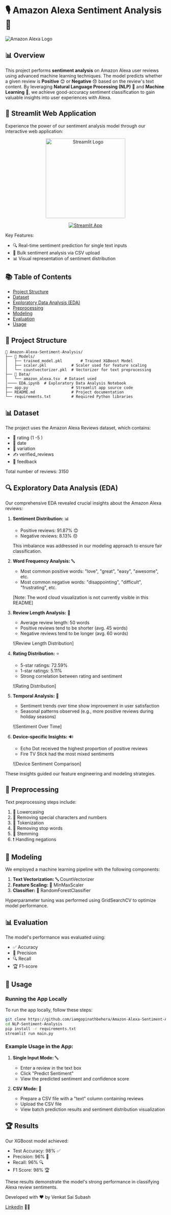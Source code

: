 # 🎙️ Amazon Alexa Sentiment Analysis 🤖

![Amazon Alexa Logo](https://logodix.com/logo/787260.png)

## 📊 Overview

This project performs **sentiment analysis** on Amazon Alexa user reviews using advanced machine learning techniques. The model predicts whether a given review is **Positive** 😊 or **Negative** 😞 based on the review's text content. By leveraging **Natural Language Processing (NLP)** 🧠 and **Machine Learning** 🤖, we achieve good-accuracy sentiment classification to gain valuable insights into user experiences with Alexa.

## 🚀 Streamlit Web Application

Experience the power of our sentiment analysis model through our interactive web application:

<p align="center">
  <a href="https://amazon-alexa-sentiment-analysis-dfh55obrkh83nwut9kyfhn.streamlit.app/">
    <img src="https://streamlit.io/images/brand/streamlit-logo-secondary-colormark-darktext.png" width="250" alt="Streamlit Logo">
  </a>
</p>

<p align="center">
  <a href="https://amazon-alexa-sentiment-analysis-dfh55obrkh83nwut9kyfhn.streamlit.app/">
    <img src="https://static.streamlit.io/badges/streamlit_badge_black_white.svg" alt="Streamlit App">
  </a>
</p>

Key Features:
- 🔍 Real-time sentiment prediction for single text inputs
- 📁 Bulk sentiment analysis via CSV upload
- 📊 Visual representation of sentiment distribution

## 📚 Table of Contents

- [Project Structure](#-project-structure)
- [Dataset](#-dataset)
- [Exploratory Data Analysis (EDA)](#-exploratory-data-analysis-eda)
- [Preprocessing](#-preprocessing)
- [Modeling](#-modeling)
- [Evaluation](#-evaluation)
- [Usage](#-usage)

## 📂 Project Structure

```
📂 Amazon-Alexa-Sentiment-Analysis/
├── 📁 Models/
│   ├── trained_model.pkl        # Trained XGBoost Model
│   ├── scaler.pkl           # Scaler used for feature scaling
│   └── countvectorizer.pkl  # Vectorizer for text preprocessing
├── 📂 Data/
│   └── amazon_alexa.tsv  # Dataset used
│──── EDA.ipynb  # Exploratory Data Analysis Notebook
├── app.py                   # Streamlit app source code
├── README.md                # Project documentation
└── requirements.txt         # Required Python libraries
```

## 📊 Dataset

The project uses the Amazon Alexa Reviews dataset, which contains:

- 🌟 rating (1 -5 )
- 📅 date
- 🔄 variation
- ✍️ verified_reviews
- 💬 feedback

Total number of reviews: 3150

## 🔍 Exploratory Data Analysis (EDA)

Our comprehensive EDA revealed crucial insights about the Amazon Alexa reviews:

1. **Sentiment Distribution:** 📊
   - Positive reviews: 91.87% 😊
   - Negative reviews: 8.13% 😞
   
   This imbalance was addressed in our modeling approach to ensure fair classification.

2. **Word Frequency Analysis:** 🔤
   - Most common positive words: "love", "great", "easy", "awesome", etc.
   - Most common negative words: "disappointing", "difficult", "frustrating", etc.

   [Note: The word cloud visualization is not currently visible in this README]

3. **Review Length Analysis:** 📏
   - Average review length: 50 words
   - Positive reviews tend to be shorter (avg. 45 words)
   - Negative reviews tend to be longer (avg. 60 words)

   ![Review Length Distribution]

4. **Rating Distribution:** ⭐
   - 5-star ratings: 72.59%
   - 1-star ratings: 5.11%
   - Strong correlation between rating and sentiment

   ![Rating Distribution]

5. **Temporal Analysis:** 📅
   - Sentiment trends over time show improvement in user satisfaction
   - Seasonal patterns observed (e.g., more positive reviews during holiday seasons)

   ![Sentiment Over Time]

6. **Device-specific Insights:** 🔊
   - Echo Dot received the highest proportion of positive reviews
   - Fire TV Stick had the most mixed sentiments

   ![Device Sentiment Comparison]

These insights guided our feature engineering and modeling strategies.

## 🧹 Preprocessing

Text preprocessing steps include:
1. 🔡 Lowercasing
2. 🚫 Removing special characters and numbers
3. 🔪 Tokenization
4. 🛑 Removing stop words
5. 🌱 Stemming
6. ❗ Handling negations

## 🤖 Modeling

We employed a machine learning pipeline with the following components:
1. **Text Vectorization:** 🔤 CountVectorizer
2. **Feature Scaling:** 📏 MinMaxScaler
3. **Classifier:** 🌳 RandomForestClassifier

Hyperparameter tuning was performed using GridSearchCV to optimize model performance.

## 📊 Evaluation

The model's performance was evaluated using:
- ✅ Accuracy
- 🎯 Precision
- 🔍 Recall
- 🏆 F1-score

<!-- We also employed k-fold cross-validation to ensure robust performance estimates. -->

## 🚀 Usage

### Running the App Locally

To run the app locally, follow these steps:

```bash
git clone https://github.com/iamgopinathbehera/Amazon-Alexa-Sentiment-Analysis.git
cd NLP-Sentiment-Analysis
pip install -r requirements.txt
streamlit run main.py
```

### Example Usage in the App:

1. **Single Input Mode:** 🔤
   - Enter a review in the text box
   - Click "Predict Sentiment"
   - View the predicted sentiment and confidence score

2. **CSV Mode:** 📁
   - Prepare a CSV file with a "text" column containing reviews
   - Upload the CSV file
   - View batch prediction results and sentiment distribution visualization

## 🏆 Results

Our XGBoost model achieved:
- Test Accuracy: 98% ✅
- Precision: 96% 🎯
- Recall: 96% 🔍
- F1 Score: 98% 🏆

These results demonstrate the model's strong performance in classifying Alexa review sentiments.


Developed with ❤️ by Venkat Sai Subash

[LinkedIn](https://www.linkedin.com/in/venkat-sai-subash-panchakarla-b166ba23a/) 👨‍💼
